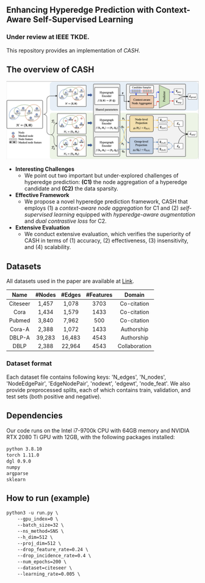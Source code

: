 ## Enhancing Hyperedge Prediction with Context-Aware Self-Supervised Learning 
### Under review at IEEE TKDE.
This repository provides an implementation of *CASH*. 

## The overview of CASH
![The overview of CASH](./cash_overview.png)

- **Interesting Challenges**
    - We point out two important but under-explored challenges of hyperedge prediction: **(C1)** the node aggregation of a hyperedge candidate and **(C2)** the data sparsity.
- **Effective Framework**
    - We propose a novel hyperedge prediction framework, CASH that employs (1) a _context-aware node aggregation_ for C1 and (2) _self-supervised learning_ equipped with _hyperedge-aware augmentation_ and _dual contrastive loss_ for C2.
- **Extensive Evaluation**
    - We conduct extensive evaluation, which verifies the superiority of CASH in terms of (1) accuracy, (2) effectiveness, (3) insensitivity, and (4) scalability.


## Datasets
All datasets used in the paper are available at [Link](https://drive.google.com/drive/folders/1w1zpGfQ1Sgl3A0fIlP4ekrDvSZ9Af1YT?usp=share_link).

|Name|#Nodes|#Edges|#Features|Domain|
|:---:|:---:|:---:|:---:|:---:|
|Citeseer|1,457|1,078|3703|Co-citation|
|Cora|1,434|1,579|1433|Co-citation|
|Pubmed|3,840|7,962|500|Co-citation|
|Cora-A|2,388|1,072|1433|Authorship|
|DBLP-A|39,283|16,483|4543|Authorship|
|DBLP|2,388|22,964|4543|Collaboration|


### Dataset format
Each dataset file contains following keys: 'N_edges', 'N_nodes', 'NodeEdgePair', 'EdgeNodePair', 'nodewt', 'edgewt', 'node_feat'.
We also provide preprocessed splits, each of which contains train, validation, and test sets (both positive and negative).


## Dependencies
Our code runs on the Intel i7-9700k CPU with 64GB memory and NVIDIA RTX 2080 Ti GPU with 12GB, with the following packages installed:
```
python 3.8.10
torch 1.11.0
dgl 0.9.0
numpy
argparse
sklearn
```

## How to run (example)
```
python3 -u run.py \
    --gpu_index=0 \
    --batch_size=32 \
    --ns_method=SNS \
    --h_dim=512 \
    --proj_dim=512 \
    --drop_feature_rate=0.24 \
    --drop_incidence_rate=0.4 \
    --num_epochs=200 \
    --dataset=citeseer \
    --learning_rate=0.005 \
```

